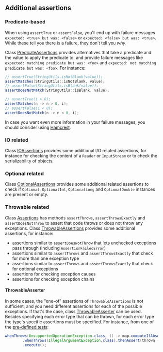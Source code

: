 <head>
  <title>Additional assertions</title>
</head>

## Additional assertions

### Predicate-based

When using `assertTrue` or `assertFalse`, you'll end up with failure messages `expected: <true> but was: <false>` or `expected: <false> but was: <true>`. While these tell you there is a failure, they don't tell you _why_.

Class [PredicateAssertions](apidocs/com.github.robtimus.junit.support/com/github/robtimus/junit/support/PredicateAssertions.html) provides alternatives that take a predicate and the value to apply the predicate to, and provide failure messages like `expected: matching predicate but was: <foo>` and `expected: not matching predicate but was: <foo>`. For instance:

```java
// assertTrue(StringUtils.isNotBlank(value));
assertMatches(StringUtils::isNotBlank, value);
// assertFalse(StringUtils.isBlank(value));
assertDoesNotMatch(StringUtils::isBlank, value);

// assertTrue(i > 0);
assertMatches(n -> n > 0, i);
// assertFalse(i < 0);
assertDoesNotMatch(n -> n < 0, i);
```

In case you want even more information in your failure messages, you should consider using [Hamcrest](https://hamcrest.org/JavaHamcrest/).

### IO related

Class [IOAssertions](apidocs/com.github.robtimus.junit.support/com/github/robtimus/junit/support/IOAssertions.html) provides some additional I/O related assertions, for instance for checking the content of a `Reader` or `InputStream` or to check the serializability of objects.

### Optional related

Class [OptionalAssertions](apidocs/com.github.robtimus.junit.support/com/github/robtimus/junit/support/OptionalAssertions.html) provides some additional related assertions to check if `Optional`, `OptionalInt`, `OptionalLong` and `OptionalDouble` instances are present or empty.

### Throwable related

Class [Assertions](https://junit.org/junit5/docs/current/api/org.junit.jupiter.api/org/junit/jupiter/api/Assertions.html) has methods `assertThrows`, `assertThrowsExactly` and `assertDoesNotThrow` to assert that code throws or does not throw any exceptions. Class [ThrowableAssertions](apidocs/com.github.robtimus.junit.support/com/github/robtimus/junit/support/ThrowableAssertions.html) provides some additional assertions, for instance:

* assertions similar to `assertDoesNotThrow` that lets unchecked exceptions pass through (including `AssertionFailedError`)
* assertions similar to `assertThrows` and `assertThrowsExactly` that check for more than one exception type
* assertions similar to `assertThrows` and `assertThrowsExactly` that check for optional exceptions
* assertions for checking exception causes
* assertions for checking exception chains

#### ThrowableAsserter

In some cases, the "one-of" assertions of `ThrowableAssertions` is not sufficient, and you need different assertions for each of the possible exceptions. If that's the case, class [ThrowableAsserter](apidocs/com.github.robtimus.junit.support/com/github/robtimus/junit/support/ThrowableAsserter.html) can be used. Besides specifying each error type that can be thrown, for each error type the type's specific assertions must be specified. For instance, from one of the [pre-defined tests](pre-defined-tests.html):

```java
whenThrows(UnsupportedOperationException.class, () -> map.computeIfAbsent(key, function)).thenAssertNothing()
        .whenThrows(IllegalArgumentException.class).thenAssert(thrown -> assertSame(exception, thrown))
        .execute();
```
